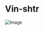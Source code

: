 # Vin-shtr
![Image](https://github.com/user-attachments/assets/3804b295-f76c-4a5b-b513-924e3a5cd245)
